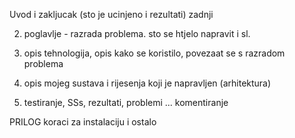 Uvod i zakljucak (sto je ucinjeno i rezultati) zadnji

2. poglavlje - razrada problema. sto se htjelo napravit i sl.

3. opis tehnologija, opis kako se koristilo, povezaat se s razradom problema

4. opis mojeg sustava i rijesenja koji je napravljen (arhitektura)

5. testiranje, SSs, rezultati, problemi ... komentiranje

PRILOG koraci za instalaciju i ostalo